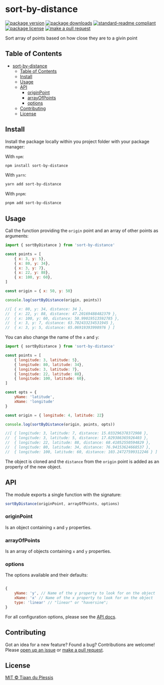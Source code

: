 
# sort-by-distance
[![package version](https://img.shields.io/npm/v/sort-by-distance.svg?style=flat-square)](https://npmjs.org/package/sort-by-distance)
[![package downloads](https://img.shields.io/npm/dm/sort-by-distance.svg?style=flat-square)](https://npmjs.org/package/sort-by-distance)
[![standard-readme compliant](https://img.shields.io/badge/readme%20style-standard-brightgreen.svg?style=flat-square)](https://github.com/RichardLitt/standard-readme)
[![package license](https://img.shields.io/npm/l/sort-by-distance.svg?style=flat-square)](https://npmjs.org/package/sort-by-distance)
[![make a pull request](https://img.shields.io/badge/PRs-welcome-brightgreen.svg?style=flat-square)](http://makeapullrequest.com)

Sort array of points based on how close they are to a givin point

## Table of Contents

- [sort-by-distance](#sort-by-distance)
	- [Table of Contents](#table-of-contents)
	- [Install](#install)
	- [Usage](#usage)
	- [API](#api)
		- [originPoint](#originpoint)
		- [arrayOfPoints](#arrayofpoints)
		- [options](#options)
	- [Contributing](#contributing)
	- [License](#license)

## Install

Install the package locally within you project folder with your package manager:

With `npm`:
```sh
npm install sort-by-distance
```

With `yarn`:
```sh
yarn add sort-by-distance
```

With `pnpm`:
```sh
pnpm add sort-by-distance
```

## Usage

Call the function providing the `origin` point and an array of other points as arguments:

```js
import { sortByDistance } from 'sort-by-distance'

const points = [
	{ x: 3, y: 5},
	{ x: 80, y: 34},
	{ x: 3, y: 7},
	{ x: 22, y: 88},
	{ x: 100, y: 60},
]

const origin = { x: 50, y: 50}

console.log(sortByDistance(origin, points))

//[ { x: 80, y: 34, distance: 34 },
//  { x: 22, y: 88, distance: 47.20169488482379 },
//  { x: 100, y: 60, distance: 50.99019513592785 },
//  { x: 3, y: 7, distance: 63.702433234531945 },
//  { x: 3, y: 5, distance: 65.06919393998976 } ]

```

You can also change the name of the `x` and `y`:


```js
import { sortByDistance } from 'sort-by-distance'

const points = [
	{ longitude: 3, latitude: 5},
	{ longitude: 80, latitude: 34},
	{ longitude: 3, latitude: 7},
	{ longitude: 22, latitude: 88},
	{ longitude: 100, latitude: 60},
]

const opts = {
	yName: 'latitude',
	xName: 'longitude'
}

const origin = { longitude: 4, latitude: 22}

console.log(sortByDistance(origin, points, opts))

//[ { longitude: 3, latitude: 7, distance: 15.033296378372908 },
//  { longitude: 3, latitude: 5, distance: 17.029386365926403 },
//  { longitude: 22, latitude: 88, distance: 68.41052550594829 },
//  { longitude: 80, latitude: 34, distance: 76.94153624668537 },
//  { longitude: 100, latitude: 60, distance: 103.24727599312246 } ]

```

The object is cloned and the `distance` from the `origin` point is added as an property of the new object.

## API

The module exports a single function with the signature:
```js
sortByDistance(originPoint, arrayOfPoints, options)
```

### originPoint

Is an object containing `x` and `y` properties.

### arrayOfPoints

Is an array of objects containing `x` and `y` properties.

### options

The options available and their defaults:

```js

{
	yName: 'y', // Name of the y property to look for on the object
	xName: 'x' // Name of the x property to look for on the object
	type: 'linear' // "linear" or "haversine";
}

```

For all configuration options, please see the [API docs](https://paka.dev/npm/sort-by-distance).

## Contributing

Got an idea for a new feature? Found a bug? Contributions are welcome! Please [open up an issue](https://github.com/tiaanduplessis/sort-by-distance/issues) or [make a pull request](https://makeapullrequest.com/).

## License

[MIT © Tiaan du Plessis](./LICENSE)
    